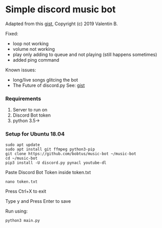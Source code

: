 # Simple discord music bot

Adapted from this [gist](https://gist.github.com/vbe0201/ade9b80f2d3b64643d854938d40a0a2d), Copyright (c) 2019 Valentin B.

Fixed:

- loop not working
- volume not working
- play only adding to queue and not playing (still happens sometimes)
- added ping command

Known issues:
- long/live songs glitcing the bot
- The Future of discord.py See: [gist](https://gist.github.com/Rapptz/4a2f62751b9600a31a0d3c78100287f1)

### Requirements

1. Server to run on
2. Discord Bot token
3. python 3.5->

### Setup for Ubuntu 18.04

```
sudo apt update
sudo apt install git ffmpeg python3-pip
git clone https://github.com/bobtus/music-bot ~/music-bot
cd ~/music-bot
pip3 install -U discord.py pynacl youtube-dl
```

Paste Discord Bot Token inside token.txt
```
nano token.txt
```

Press Ctrl+X to exit

Type y and Press Enter to save

Run using:
```
python3 main.py
```
